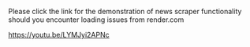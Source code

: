 Please click the link for the demonstration of news scraper functionality should you encounter loading issues from render.com

https://youtu.be/LYMJyi2APNc

